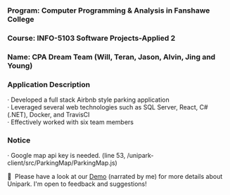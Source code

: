 ### Program: Computer Programming & Analysis in Fanshawe College
### Course: INFO-5103 Software Projects-Applied 2
### Name: CPA Dream Team (Will, Teran, Jason, Alvin, Jing and Young)

### Application Description
· Developed a full stack Airbnb style parking application\
· Leveraged several web technologies such as SQL Server, React, C# (.NET), Docker, and TravisCI\
· Effectively worked with six team members

### Notice
· Google map api key is needed. (line 53, /unipark-client/src/ParkingMap/ParkingMap.js)

📄 &nbsp;Please have a look at our [Demo](https://youtu.be/AB_3jV6f98w) (narrated by me) for more details about Unipark. I'm open to feedback and suggestions!
